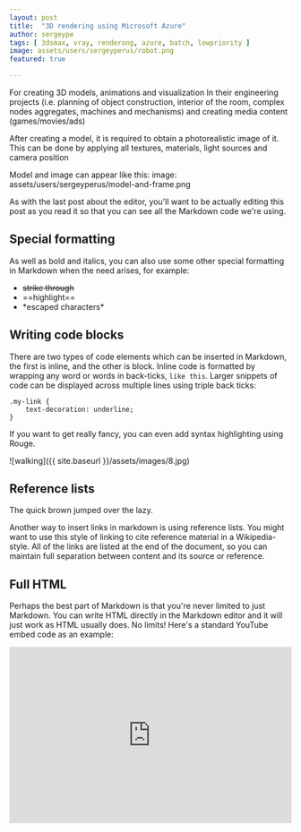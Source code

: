 ```yaml
---
layout: post
title:  "3D rendering using Microsoft Azure"
author: sergeype
tags: [ 3dsmax, vray, renderong, azure, batch, lowpriority ]
image: assets/users/sergeyperus/robot.png
featured: true

---
```

For creating 3D models, animations and visualization 
In their engineering projects (i.e. planning of object construction, interior of the room, complex nodes aggregates, machines and mechanisms) and creating media content (games/movies/ads)

After creating a model, it is required to obtain a photorealistic image of it. This can be done by applying all textures, materials, light sources and camera position

Model and image can appear like this:
image: assets/users/sergeyperus/model-and-frame.png

As with the last post about the editor, you'll want to be actually editing this post as you read it so that you can see all the Markdown code we're using.


## Special formatting

As well as bold and italics, you can also use some other special formatting in Markdown when the need arises, for example:

+ ~~strike through~~
+ ==highlight==
+ \*escaped characters\*


## Writing code blocks

There are two types of code elements which can be inserted in Markdown, the first is inline, and the other is block. Inline code is formatted by wrapping any word or words in back-ticks, `like this`. Larger snippets of code can be displayed across multiple lines using triple back ticks:

```
.my-link {
    text-decoration: underline;
}
```

If you want to get really fancy, you can even add syntax highlighting using Rouge.


![walking]({{ site.baseurl }}/assets/images/8.jpg)

## Reference lists

The quick brown jumped over the lazy.

Another way to insert links in markdown is using reference lists. You might want to use this style of linking to cite reference material in a Wikipedia-style. All of the links are listed at the end of the document, so you can maintain full separation between content and its source or reference.

## Full HTML

Perhaps the best part of Markdown is that you're never limited to just Markdown. You can write HTML directly in the Markdown editor and it will just work as HTML usually does. No limits! Here's a standard YouTube embed code as an example:

<p><iframe style="width:100%;" height="315" src="https://www.youtube.com/embed/Cniqsc9QfDo?rel=0&amp;showinfo=0" frameborder="0" allowfullscreen></iframe></p>
